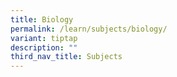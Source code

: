 ```yaml
---
title: Biology
permalink: /learn/subjects/biology/
variant: tiptap
description: ""
third_nav_title: Subjects
---
```

